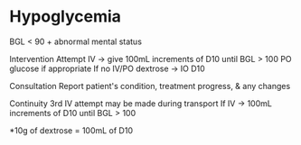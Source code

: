 # Hypoglycemia

BGL < 90 + abnormal mental status

Intervention
Attempt IV -> give 100mL increments of D10 until BGL > 100
PO glucose if appropriate
If no IV/PO dextrose -> IO D10

Consultation
Report patient's condition, treatment progress, & any changes

Continuity
3rd IV attempt may be made during transport
If IV -> 100mL increments of D10 until BGL > 100

*10g of dextrose = 100mL of D10
